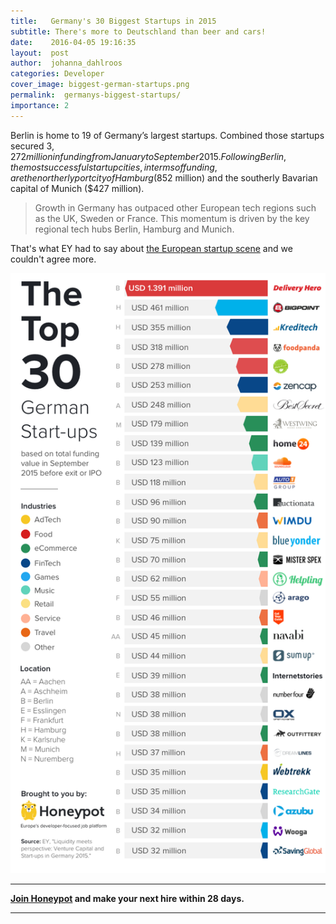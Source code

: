 ```yaml
---
title:   Germany's 30 Biggest Startups in 2015
subtitle: There's more to Deutschland than beer and cars!
date:    2016-04-05 19:16:35
layout:  post
author:  johanna_dahlroos
categories: Developer
cover_image: biggest-german-startups.png
permalink:  germanys-biggest-startups/
importance: 2
---
```


Berlin is home to 19 of Germany’s largest startups. Combined those startups secured $3,272 million in funding from January to September 2015. Following Berlin, the most successful startup cities, in terms of funding, are the northerly port city of Hamburg ($852 million) and the southerly Bavarian capital of Munich ($427 million). 

<!--more--> 

>Growth in Germany has outpaced other European tech regions such as the UK, Sweden or France. This momentum is driven by the key regional tech hubs Berlin, Hamburg and Munich.

That's what EY had to say about [the European startup scene][1] and we couldn't agree more. 


![germanys biggest startups](/assets/images/top30.png)

* * *

**[Join Honeypot][2] and make your next hire within 28 days.**

* * * 

[1]: http://www.ey.com/Publication/vwLUAssets/ey-venture-capital-and-start-ups-in-germany-2015/$FILE/ey-venture-capital-and-start-ups-in-germany-2015.pdf 
[2]: https://www.honeypot.io/pages/for_employers?utm_source=blog&utm_medium=organic&utm_term=f&utm_content=160401&utm_campaign=com-no
